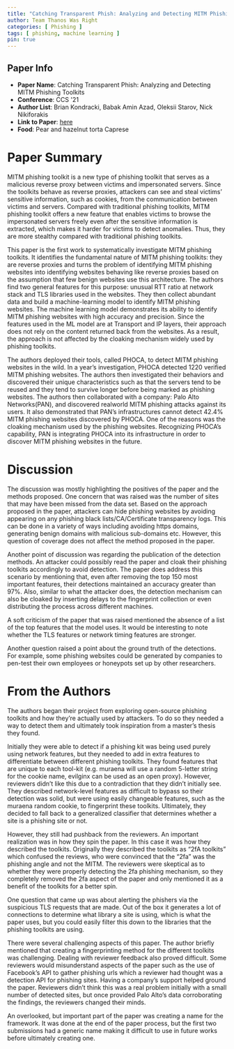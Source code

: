 ```yaml
---
title: "Catching Transparent Phish: Analyzing and Detecting MITM Phishing Toolkits"
author: Team Thanos Was Right
categories: [ Phishing ]
tags: [ phishing, machine learning ]
pin: true
---
```


## Paper Info
- **Paper Name**: Catching Transparent Phish: Analyzing and Detecting MITM Phishing Toolkits
- **Conference**: CCS '21
- **Author List**: Brian Kondracki, Babak Amin Azad, Oleksii Starov, Nick Nikiforakis
- **Link to Paper**: [here](https://dl.acm.org/doi/pdf/10.1145/3460120.3484765)
- **Food**: Pear and hazelnut torta Caprese

# Paper Summary
MITM phishing toolkit is a new type of phishing toolkit that serves as a malicious reverse proxy between victims and impersonated servers. Since the toolkits behave as reverse proxies, attackers can see and steal victims’ sensitive information, such as cookies, from the communication between victims and servers. Compared with traditional phishing toolkits, MITM phishing toolkit offers a new feature that enables victims to browse the impersonated servers freely even after the sensitive information is extracted, which makes it harder for victims to detect anomalies. Thus, they are more stealthy compared with traditional phishing toolkits.

This paper is the first work to systematically investigate MITM phishing toolkits. It identifies the fundamental nature of MITM phishing toolkits: they are reverse proxies and turns the problem of identifying MITM phishing websites into identifying websites behaving like reverse proxies based on the assumption that few benign websites use this architecture. The authors find two general features for this purpose: unusual RTT ratio at network stack and TLS libraries used in the websites. They then collect abundant data and build a machine-learning model to identify MITM phishing websites. The machine learning model demonstrates its ability to identify MITM phishing websites with high accuracy and precision. Since the features used in the ML model are at Transport and IP layers, their approach does not rely on the content returned back from the websites. As a result, the approach is not affected by the cloaking mechanism widely used by phishing toolkits.

The authors deployed their tools, called PHOCA, to detect MITM phishing websites in the wild. In a year’s investigation, PHOCA detected 1220 verified MITM phishing websites. The authors then investigated their behaviors and discovered their unique characteristics such as that the servers tend to be reused and they tend to survive longer before being marked as phishing websites. The authors then collaborated with a company: Palo Alto Networks(PAN), and discovered realworld MITM phishing attacks against its users. It also demonstrated that PAN’s infrastructures cannot detect 42.4% MITM phishing websites discovered by PHOCA. One of the reasons was the cloaking mechanism used by the phishing websites. Recognizing PHOCA’s capability, PAN is integrating PHOCA into its infrastructure in order to discover MITM phishing websites in the future.

# Discussion
The discussion was mostly highlighting the positives of the paper and the methods proposed.
One concern that was raised was the number of sites that may have been missed from the data set. Based on the approach proposed in the paper, attackers can hide phishing websites by avoiding appearing on any phishing black lists/CA/Certificate transparency logs. This can be done in a variety of ways including avoiding https domains, generating benign domains with malicious sub-domains etc.
However, this question of coverage does not affect the method proposed in the paper.

Another point of discussion was regarding the publication of the detection methods. An attacker could possibly read the paper and cloak their phishing toolkits accordingly to avoid detection.
The paper does address this scenario by mentioning that, even after removing the top 150 most important features, their detections maintained an accuracy greater than 97%.
Also, similar to what the attacker does, the detection mechanism can also be cloaked by inserting delays to the fingerprint collection or even distributing the process across different machines.

A soft criticism of the paper that was raised mentioned the absence of a list of the top features that the model uses. It would be interesting to note whether the TLS features or network timing features are stronger.

Another question raised a point about the ground truth of the detections. For example, some phishing websites could be generated by companies to pen-test their own employees or honeypots set up by other researchers.

# From the Authors
The authors began their project from exploring open-source phishing toolkits and how they’re actually used by attackers. To do so they needed a way to detect them and ultimately took inspiration from a master’s thesis they found.

Initially they were able to detect if a phishing kit was being used purely using network features, but they needed to add in extra features to differentiate between different phishing toolkits. They found features that are unique to each tool-kit (e.g. muraena will use a random 5-letter string for the cookie name, evilginx can be used as an open proxy). However, reviewers didn’t like this due to a contradiction that they didn’t initially see. They described network-level features as difficult to bypass so their detection was solid, but were using easily changeable features, such as the muraena random cookie, to fingerprint these toolkits. 
Ultimately, they decided to fall back to a generalized classifier that determines whether a site is a phishing site or not. 

However, they still had pushback from the reviewers. An important realization was in how they spin the paper. In this case it was how they described the toolkits. Originally they described the toolkits as “2fA toolkits” which confused the reviews, who were convinced that the “2fa” was the phishing angle and not the MITM. The reviewers were skeptical as to whether they were properly detecting the 2fa phishing mechanism, so they completely removed the 2fa aspect of the paper and only mentioned it as a benefit of the toolkits for a better spin.

One question that came up was about alerting the phishers via the suspicious TLS requests that are made. Out of the box it generates a lot of connections to determine what library a site is using, which is what the paper uses, but you could easily filter this down to the libraries that the phishing toolkits are using.

There were several challenging aspects of this paper. The author briefly mentioned that creating a fingerprinting method for the different toolkits was challenging. Dealing with reviewer feedback also proved difficult. Some reviewers would misunderstand aspects of the paper such as the use of Facebook’s API to gather phishing urls which a reviewer had thought was a detection API for phishing sites. Having a company’s support helped ground the paper. Reviewers didn’t think this was a real problem initially with a small number of detected sites, but once provided Palo Alto’s data corroborating the findings, the reviewers changed their minds.

An overlooked, but important part of the paper was creating a name for the framework. It was done at the end of the paper process, but the first two submissions had a generic name making it difficult to use in future works before ultimately creating one.

